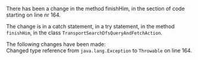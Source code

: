 There has been a change in the method finishHim, in the section of code starting on line nr 164.
  
The change is in a catch statement, in a try statement, in the method ```finishHim```, in the class ```TransportSearchDfsQueryAndFetchAction```.
  
The following changes have been made:  
Changed type reference from ```java.lang.Exception``` to ```Throwable``` on line 164.  
